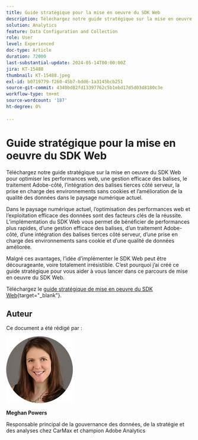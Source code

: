 ```yaml
---
title: Guide stratégique pour la mise en oeuvre du SDK Web
description: Téléchargez notre guide stratégique sur la mise en oeuvre du SDK Web pour optimiser les performances web, une gestion efficace des balises, le traitement Adobe-côté, l’intégration des balises tierces côté serveur, la prise en charge des environnements sans cookies et l’amélioration de la qualité des données dans le paysage numérique actuel.
solution: Analytics
feature: Data Configuration and Collection
role: User
level: Experienced
doc-type: Article
duration: 72000
last-substantial-update: 2024-05-14T00:00:00Z
jira: KT-15488
thumbnail: KT-15488.jpeg
exl-id: b0719779-f260-45b7-bdd6-1a3145bcb251
source-git-commit: 4340bd82fd13397762c5b1ebd17d5d03d8180c3e
workflow-type: tm+mt
source-wordcount: '187'
ht-degree: 0%

---
```


# Guide stratégique pour la mise en oeuvre du SDK Web

Téléchargez notre guide stratégique sur la mise en oeuvre du SDK Web pour optimiser les performances web, une gestion efficace des balises, le traitement Adobe-côté, l’intégration des balises tierces côté serveur, la prise en charge des environnements sans cookies et l’amélioration de la qualité des données dans le paysage numérique actuel.

Dans le paysage numérique actuel, l’optimisation des performances web et l’exploitation efficace des données sont des facteurs clés de la réussite. L’implémentation du SDK Web vous permet de bénéficier de performances plus rapides, d’une gestion efficace des balises, d’un traitement Adobe-côté, d’une intégration des balises tierces côté serveur, d’une prise en charge des environnements sans cookie et d’une qualité de données améliorée.

Malgré ces avantages, l’idée d’implémenter le SDK Web peut être décourageante, voire totalement irrésistible. C’est pourquoi j’ai créé ce guide stratégique pour vous aider à vous lancer dans ce parcours de mise en oeuvre du SDK Web.

Téléchargez le [guide stratégique de mise en oeuvre du SDK Web](https://www.adobe.com/content/dam/www/us/en/digital-experience/in-product/images/Final%20WebSDK%20Playbook.pdf){target="_blank"}.


## Auteur

Ce document a été rédigé par :

![meghan-head-shot](assets/meghan-head-shot.png)

**Meghan Powers**

Responsable principal de la gouvernance des données, de la stratégie et des analyses chez CarMax et champion Adobe Analytics
